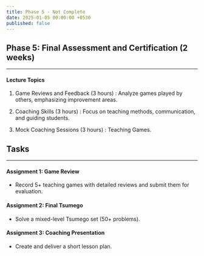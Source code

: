 ```yaml
---
title: Phase 5 - Not Complete
date: 2025-01-05 00:00:00 +0530
published: false
---
```


## Phase 5: Final Assessment and Certification (2 weeks)

---

#### Lecture Topics

1. Game Reviews and Feedback (3 hours) : Analyze games played by others, emphasizing improvement areas.

2. Coaching Skills (3 hours) : Focus on teaching methods, communication, and guiding students.

3. Mock Coaching Sessions (3 hours) : Teaching Games.

## Tasks

---

#### Assignment 1: Game Review

- Record 5+ teaching games with detailed reviews and submit them for evaluation.

#### Assignment 2: Final Tsumego

- Solve a mixed-level Tsumego set (50+ problems).

#### Assignment 3: Coaching Presentation

- Create and deliver a short lesson plan.
